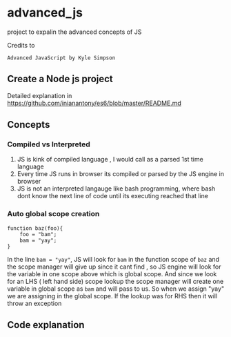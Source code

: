 # advanced_js
project to expalin the advanced concepts of JS

Credits to 

```
Advanced JavaScript by Kyle Simpson
```

## Create a Node js project

Detailed explanation in https://github.com/inianantony/es6/blob/master/README.md

## Concepts

### Compiled vs Interpreted
1. JS is kink of compiled language , I would call as a parsed 1st time language
2. Every time JS runs in browser its compiled or parsed by the JS engine in browser
3. JS is not an interpreted langauge like bash programming, where bash dont know the next line of code until its executing reached that line

### Auto global scope creation

```
function baz(foo){
	foo = "bam";
	bam = "yay";
}
```

In the line `bam = "yay"`, JS will look for `bam` in the function scope of `baz` and the scope manager will give up since it cant find , so JS engine will look for the variable in one scope above which is global scope. And since we look for an LHS ( left hand side) scope lookup the scope manager will create one variable in global scope as `bam` and will pass to us. So when we assign "yay" we are assigning in the global scope. If the lookup was for RHS then it will throw an exception

## Code explanation
